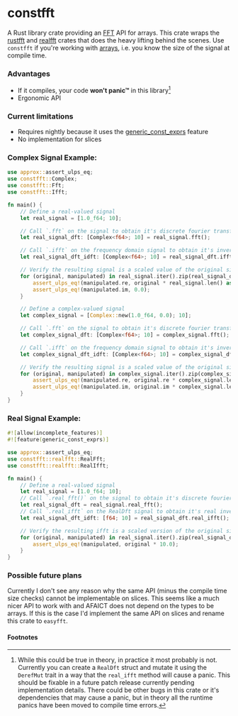 # constfft
A Rust library crate providing an [FFT] API for arrays. This crate wraps the
[rustfft] and [realfft] crates that does the heavy lifting behind the scenes.
Use `constfft` if you're working with [arrays], i.e. you know the size of the
signal at compile time.

### Advantages
* If it compiles, your code **won't panic™** in this library[^panic]
* Ergonomic API

### Current limitations
* Requires nightly because it uses the [generic_const_exprs] feature
* No implementation for slices

### Complex Signal Example:
```rust
use approx::assert_ulps_eq;
use constfft::Complex;
use constfft::Fft;
use constfft::Ifft;

fn main() {
    // Define a real-valued signal
    let real_signal = [1.0_f64; 10];

    // Call `.fft` on the signal to obtain it's discrete fourier transform
    let real_signal_dft: [Complex<f64>; 10] = real_signal.fft();

    // Call `.ifft` on the frequency domain signal to obtain it's inverse
    let real_signal_dft_idft: [Complex<f64>; 10] = real_signal_dft.ifft();

    // Verify the resulting signal is a scaled value of the original signal
    for (original, manipulated) in real_signal.iter().zip(real_signal_dft_idft) {
        assert_ulps_eq!(manipulated.re, original * real_signal.len() as f64);
        assert_ulps_eq!(manipulated.im, 0.0);
    }

    // Define a complex-valued signal
    let complex_signal = [Complex::new(1.0_f64, 0.0); 10];

    // Call `.fft` on the signal to obtain it's discrete fourier transform
    let complex_signal_dft: [Complex<f64>; 10] = complex_signal.fft();

    // Call `.ifft` on the frequency domain signal to obtain it's inverse
    let complex_signal_dft_idft: [Complex<f64>; 10] = complex_signal_dft.ifft();

    // Verify the resulting signal is a scaled value of the original signal
    for (original, manipulated) in complex_signal.iter().zip(complex_signal_dft_idft) {
        assert_ulps_eq!(manipulated.re, original.re * complex_signal.len() as f64);
        assert_ulps_eq!(manipulated.im, original.im * complex_signal.len() as f64);
    }
}
```

### Real Signal Example:
```rust
#![allow(incomplete_features)]
#![feature(generic_const_exprs)]

use approx::assert_ulps_eq;
use constfft::realfft::RealFft;
use constfft::realfft::RealIfft;

fn main() {
    // Define a real-valued signal
    let real_signal = [1.0_f64; 10];
    // Call `.real_fft()` on the signal to obtain it's discrete fourier transform
    let real_signal_dft = real_signal.real_fft();
    // Call `.real_ifft` on the RealDft signal to obtain it's real inverse
    let real_signal_dft_idft: [f64; 10] = real_signal_dft.real_ifft();

    // Verify the resulting ifft is a scaled version of the original signal
    for (original, manipulated) in real_signal.iter().zip(real_signal_dft_idft) {
        assert_ulps_eq!(manipulated, original * 10.0);
    }
}
```

### Possible future plans
Currently I don't see any reason why the same API (minus the compile time size
checks) cannot be implementable on slices. This seems like a much nicer API to
work with and AFAICT does not depend on the types to be arrays. If this is the
case I'd implement the same API on slices and rename this crate to `easyfft`.

#### Footnotes
[^panic]: While this could be true in theory, in practice it most probably is not.
Currently you can create a `RealDft` struct and mutate it using the `DerefMut`
trait in a way that the `real_ifft` method will cause a panic. This should be
fixable in a future patch release currently pending implementation details.
There could be other bugs in this crate or it's dependencies that may cause a
panic, but in theory all the runtime panics have been moved to compile time
errors.

[FFT]: https://en.wikipedia.org/wiki/Fast_Fourier_transform
[rustfft]: https://docs.rs/rustfft/latest/rustfft/
[realfft]: https://docs.rs/realfft/latest/realfft/
[arrays]: https://doc.rust-lang.org/std/primitive.array.html
[generic_const_exprs]: https://github.com/rust-lang/rust/issues/76560
